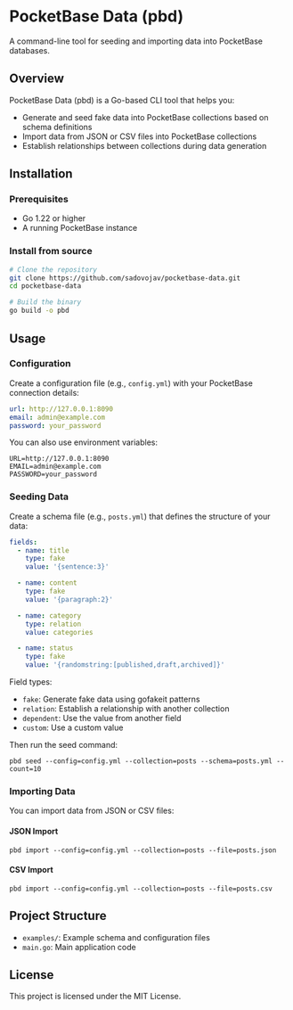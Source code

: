 # PocketBase Data (pbd)

A command-line tool for seeding and importing data into PocketBase databases.

## Overview

PocketBase Data (pbd) is a Go-based CLI tool that helps you:
- Generate and seed fake data into PocketBase collections based on schema definitions
- Import data from JSON or CSV files into PocketBase collections
- Establish relationships between collections during data generation

## Installation

### Prerequisites
- Go 1.22 or higher
- A running PocketBase instance

### Install from source
```bash
# Clone the repository
git clone https://github.com/sadovojav/pocketbase-data.git
cd pocketbase-data

# Build the binary
go build -o pbd
```

## Usage

### Configuration

Create a configuration file (e.g., `config.yml`) with your PocketBase connection details:

```yaml
url: http://127.0.0.1:8090
email: admin@example.com
password: your_password
```

You can also use environment variables:
```
URL=http://127.0.0.1:8090
EMAIL=admin@example.com
PASSWORD=your_password
```

### Seeding Data

Create a schema file (e.g., `posts.yml`) that defines the structure of your data:

```yaml
fields:
  - name: title
    type: fake
    value: '{sentence:3}'

  - name: content
    type: fake
    value: '{paragraph:2}'

  - name: category
    type: relation
    value: categories

  - name: status
    type: fake
    value: '{randomstring:[published,draft,archived]}'
```

Field types:
- `fake`: Generate fake data using gofakeit patterns
- `relation`: Establish a relationship with another collection
- `dependent`: Use the value from another field
- `custom`: Use a custom value

Then run the seed command:

```shell
pbd seed --config=config.yml --collection=posts --schema=posts.yml --count=10
```

### Importing Data

You can import data from JSON or CSV files:

#### JSON Import
```shell
pbd import --config=config.yml --collection=posts --file=posts.json
```

#### CSV Import
```shell
pbd import --config=config.yml --collection=posts --file=posts.csv
```

## Project Structure

- `examples/`: Example schema and configuration files
- `main.go`: Main application code

## License

This project is licensed under the MIT License.